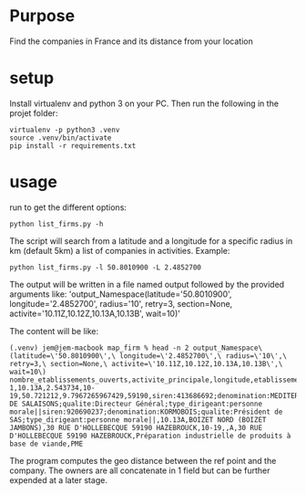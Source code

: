 # Purpose

Find the companies in France and its distance from your location

# setup

Install virtualenv and python 3 on your PC. Then run the following in the projet folder:

    virtualenv -p python3 .venv
    source .venv/bin/activate
    pip install -r requirements.txt

# usage

run to get the different options:

    python list_firms.py -h 

The script will search from a latitude and a longitude for a specific radius in km (default 5km) a list of companies in activities. Example:

    python list_firms.py -l 50.8010900 -L 2.4852700 

The output will be written in a file named output followed by the provided arguments like:
'output_Namespace(latitude='50.8010900', longitude='2.4852700', radius='10', retry=3, section=None, activite='10.11Z,10.12Z,10.13A,10.13B', wait=10)'

The content will be like:

    (.venv) jem@jem-macbook map_firm % head -n 2 output_Namespace\(latitude=\'50.8010900\',\ longitude=\'2.4852700\',\ radius=\'10\',\ retry=3,\ section=None,\ activite=\'10.11Z,10.12Z,10.13A,10.13B\',\ wait=10\)
    nombre_etablissements_ouverts,activite_principale,longitude,etablissement_tranche_effectif_salarie,latitude,distance_to_ref,code_postal,dirigeants,siege_activite_principale,nom_complet,siege_adresse,firm_tranche_effectif_salarie,date_fermeture,etat_administratif,adresse,activite_descr,categorie_entreprise
    1,10.13A,2.543734,10-19,50.721212,9.7967265967429,59190,siren:413686692;denomination:MEDITERRANEENNE DE SALAISONS;qualite:Directeur Général;type_dirigeant:personne morale||siren:920690237;denomination:KORMOBOIS;qualite:Président de SAS;type_dirigeant:personne morale||,10.13A,BOIZET NORD (BOIZET JAMBONS),30 RUE D'HOLLEBECQUE 59190 HAZEBROUCK,10-19,,A,30 RUE D'HOLLEBECQUE 59190 HAZEBROUCK,Préparation industrielle de produits à base de viande,PME

The program computes the geo distance between the ref point and the company. The owners are all concatenate in 1 field but can be further expended at a later stage.


